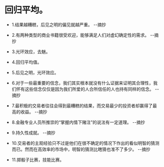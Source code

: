 # 回归平均。

- 1.结果越糟糕，后见之明的偏见就越严重。 --摘抄

- 2.有两种类型的商业书籍很受欢迎，能够满足人们对虚幻确定性的需求。 --摘抄

- 3.光环效应，去魅。

- 4.回归平均值。

- 5.后见之明，光环效应。

- 6.对于一些最重要的信念，我们其实根本就没有什么证据来证明其合理性，我们怀有这些信念仅仅是因为我们所爱的人合所信任的人也持有同样的信念。 --摘抄

- 7.最积极的交易者往往会得到最糟糕的结果，而交易最少的投资者却赢得了最高的收益。 --摘抄

- 8.金融专业人员所推崇的“掌握内情下赌注”的说法有一定道理。 --摘抄

- 9.持久性成就。 --摘抄

- 10.交易者的主观经验只不过是他们在很不确定的情况下作出的看似明智的猜测而已。然而在高效率的市场中，明智的猜测比瞎猜也准不了多少。 --摘抄

- 11.掷骰子比赛，技能比赛。
